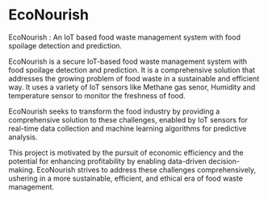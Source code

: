 # EcoNourish
EcoNourish : An IoT based food waste management system with food  spoilage detection and prediction.


EcoNourish is a secure IoT-based food waste management system with food spoilage detection and prediction. It is a comprehensive solution that addresses the growing problem of food waste in a sustainable and efficient way. It uses a variety of IoT sensors like Methane gas senor, Humidity and temperature sensor to monitor the freshness of food.

EcoNourish seeks to transform the food industry by providing a comprehensive solution to these challenges, enabled by IoT sensors for real-time data collection and machine learning algorithms for predictive analysis.

This project is motivated by the pursuit of economic efficiency and the potential for enhancing profitability by enabling data-driven decision-making. EcoNourish strives to address these challenges comprehensively, ushering in a more sustainable, efficient, and ethical era of food waste management. 
